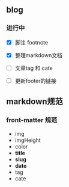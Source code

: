 ## blog

### 进行中
- [x] 脚注 footnote
- [x] 整理markdown文档
- [ ] 文章tag 和 cate
- [ ] 更新footer的链接


## markdown规范
### front-matter 规范
- img
- imgHeight
- color
- **title**
- **slug**
- **date**
- tag
- cate



<!-- - [remark扩展](https://github.com/remarkjs/remark/blob/main/doc/plugins.md#list-of-plugins) -->



<!-- React 检查地址（#h1) -》 对应的id标签高亮显示！ -->
